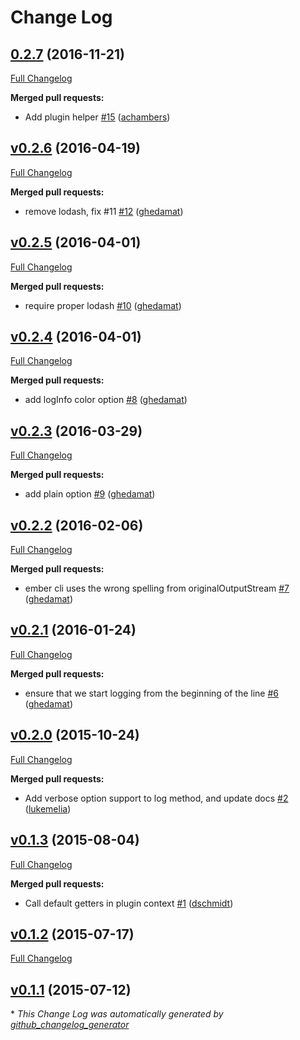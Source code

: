 # Change Log

## [0.2.7](https://github.com/ember-cli-deploy/ember-cli-deploy-plugin/tree/0.2.7) (2016-11-21)
[Full Changelog](https://github.com/ember-cli-deploy/ember-cli-deploy-plugin/compare/v0.2.6...0.2.7)

**Merged pull requests:**

- Add plugin helper [\#15](https://github.com/ember-cli-deploy/ember-cli-deploy-plugin/pull/15) ([achambers](https://github.com/achambers))

## [v0.2.6](https://github.com/ember-cli-deploy/ember-cli-deploy-plugin/tree/v0.2.6) (2016-04-19)
[Full Changelog](https://github.com/ember-cli-deploy/ember-cli-deploy-plugin/compare/v0.2.5...v0.2.6)

**Merged pull requests:**

- remove lodash, fix \#11 [\#12](https://github.com/ember-cli-deploy/ember-cli-deploy-plugin/pull/12) ([ghedamat](https://github.com/ghedamat))

## [v0.2.5](https://github.com/ember-cli-deploy/ember-cli-deploy-plugin/tree/v0.2.5) (2016-04-01)
[Full Changelog](https://github.com/ember-cli-deploy/ember-cli-deploy-plugin/compare/v0.2.4...v0.2.5)

**Merged pull requests:**

- require proper lodash [\#10](https://github.com/ember-cli-deploy/ember-cli-deploy-plugin/pull/10) ([ghedamat](https://github.com/ghedamat))

## [v0.2.4](https://github.com/ember-cli-deploy/ember-cli-deploy-plugin/tree/v0.2.4) (2016-04-01)
[Full Changelog](https://github.com/ember-cli-deploy/ember-cli-deploy-plugin/compare/v0.2.3...v0.2.4)

**Merged pull requests:**

- add logInfo color option [\#8](https://github.com/ember-cli-deploy/ember-cli-deploy-plugin/pull/8) ([ghedamat](https://github.com/ghedamat))

## [v0.2.3](https://github.com/ember-cli-deploy/ember-cli-deploy-plugin/tree/v0.2.3) (2016-03-29)
[Full Changelog](https://github.com/ember-cli-deploy/ember-cli-deploy-plugin/compare/v0.2.2...v0.2.3)

**Merged pull requests:**

- add plain option [\#9](https://github.com/ember-cli-deploy/ember-cli-deploy-plugin/pull/9) ([ghedamat](https://github.com/ghedamat))

## [v0.2.2](https://github.com/ember-cli-deploy/ember-cli-deploy-plugin/tree/v0.2.2) (2016-02-06)
[Full Changelog](https://github.com/ember-cli-deploy/ember-cli-deploy-plugin/compare/v0.2.1...v0.2.2)

**Merged pull requests:**

- ember cli uses the wrong spelling from originalOutputStream [\#7](https://github.com/ember-cli-deploy/ember-cli-deploy-plugin/pull/7) ([ghedamat](https://github.com/ghedamat))

## [v0.2.1](https://github.com/ember-cli-deploy/ember-cli-deploy-plugin/tree/v0.2.1) (2016-01-24)
[Full Changelog](https://github.com/ember-cli-deploy/ember-cli-deploy-plugin/compare/v0.2.0...v0.2.1)

**Merged pull requests:**

- ensure that we start logging from the beginning of the line [\#6](https://github.com/ember-cli-deploy/ember-cli-deploy-plugin/pull/6) ([ghedamat](https://github.com/ghedamat))

## [v0.2.0](https://github.com/ember-cli-deploy/ember-cli-deploy-plugin/tree/v0.2.0) (2015-10-24)
[Full Changelog](https://github.com/ember-cli-deploy/ember-cli-deploy-plugin/compare/v0.1.3...v0.2.0)

**Merged pull requests:**

- Add verbose option support to log method, and update docs [\#2](https://github.com/ember-cli-deploy/ember-cli-deploy-plugin/pull/2) ([lukemelia](https://github.com/lukemelia))

## [v0.1.3](https://github.com/ember-cli-deploy/ember-cli-deploy-plugin/tree/v0.1.3) (2015-08-04)
[Full Changelog](https://github.com/ember-cli-deploy/ember-cli-deploy-plugin/compare/v0.1.2...v0.1.3)

**Merged pull requests:**

- Call default getters in plugin context [\#1](https://github.com/ember-cli-deploy/ember-cli-deploy-plugin/pull/1) ([dschmidt](https://github.com/dschmidt))

## [v0.1.2](https://github.com/ember-cli-deploy/ember-cli-deploy-plugin/tree/v0.1.2) (2015-07-17)
[Full Changelog](https://github.com/ember-cli-deploy/ember-cli-deploy-plugin/compare/v0.1.1...v0.1.2)

## [v0.1.1](https://github.com/ember-cli-deploy/ember-cli-deploy-plugin/tree/v0.1.1) (2015-07-12)


\* *This Change Log was automatically generated by [github_changelog_generator](https://github.com/skywinder/Github-Changelog-Generator)*